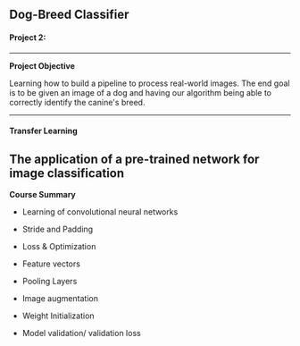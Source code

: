 ## Dog-Breed Classifier


#### Project 2:
--- 

**Project Objective**

Learning how to build a pipeline to process real-world images. The end goal is to be given an image of a dog and having our algorithm being able to correctly identify the canine's breed. 

---

#### Transfer Learning

The application of a pre-trained network for image classification
---


**Course Summary**

* Learning of convolutional neural networks

* Stride and Padding

* Loss & Optimization

* Feature vectors

* Pooling Layers

* Image augmentation

* Weight Initialization

* Model validation/ validation loss

